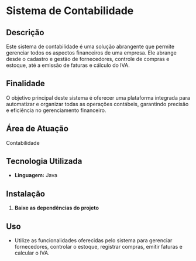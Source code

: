 # Sistema de Contabilidade

## Descrição
Este sistema de contabilidade é uma solução abrangente que permite gerenciar todos os aspectos financeiros de uma empresa. Ele abrange desde o cadastro e gestão de fornecedores, controle de compras e estoque, até a emissão de faturas e cálculo do IVA. 

## Finalidade
O objetivo principal deste sistema é oferecer uma plataforma integrada para automatizar e organizar todas as operações contábeis, garantindo precisão e eficiência no gerenciamento financeiro.

## Área de Atuação
Contabilidade

## Tecnologia Utilizada
- **Linguagem:** Java

## Instalação

1. **Baixe as dependências do projeto**


## Uso
- Utilize as funcionalidades oferecidas pelo sistema para gerenciar fornecedores, controlar o estoque, registrar compras, emitir faturas e calcular o IVA.

